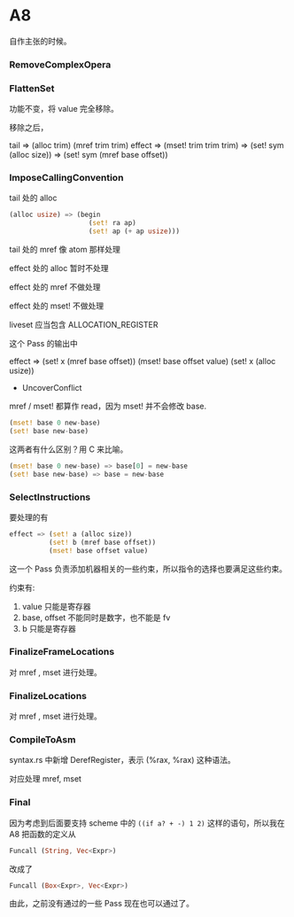 # A8

自作主张的时候。



### RemoveComplexOpera
### FlattenSet

功能不变，将 value 完全移除。

移除之后，

tail    => (alloc trim)
           (mref trim trim)
effect  => (mset! trim trim trim)
        => (set! sym (alloc size))
        => (set! sym (mref base offset))


### ImposeCallingConvention

tail 处的 alloc
```rs
(alloc usize) => (begin
                    (set! ra ap)
                    (set! ap (+ ap usize)))
```

tail 处的 mref 像 atom 那样处理

effect 处的 alloc 暂时不处理

effect 处的 mref 不做处理

effect 处的 mset! 不做处理

liveset 应当包含 ALLOCATION_REGISTER

这个 Pass 的输出中 

effect  =>  (set! x (mref base offset))
            (mset! base offset value)
            (set! x (alloc usize))

+ UncoverConflict

mref / mset! 都算作 read，因为 mset! 并不会修改 base.

```rs
(mset! base 0 new-base)
(set! base new-base)
```
这两者有什么区别？用 C 来比喻。
```rs
(mset! base 0 new-base) => base[0] = new-base
(set! base new-base) => base = new-base
```

### SelectInstructions

要处理的有

```rs
effect => (set! a (alloc size)) 
          (set! b (mref base offset))
          (mset! base offset value)

```
这一个 Pass 负责添加机器相关的一些约束，所以指令的选择也要满足这些约束。

约束有:

1. value 只能是寄存器
2. base, offset 不能同时是数字，也不能是 fv
3. b 只能是寄存器


### FinalizeFrameLocations 

对 mref , mset 进行处理。

### FinalizeLocations

对 mref , mset 进行处理。

### CompileToAsm

syntax.rs 中新增 DerefRegister，表示 (%rax, %rax) 这种语法。

对应处理 mref, mset

### Final

因为考虑到后面要支持 scheme 中的 `((if a? + -) 1 2)` 这样的语句，所以我在 A8 把函数的定义从

```rs
Funcall (String, Vec<Expr>)
```

改成了
```rs
Funcall (Box<Expr>, Vec<Expr>)
```

由此，之前没有通过的一些  Pass 现在也可以通过了。